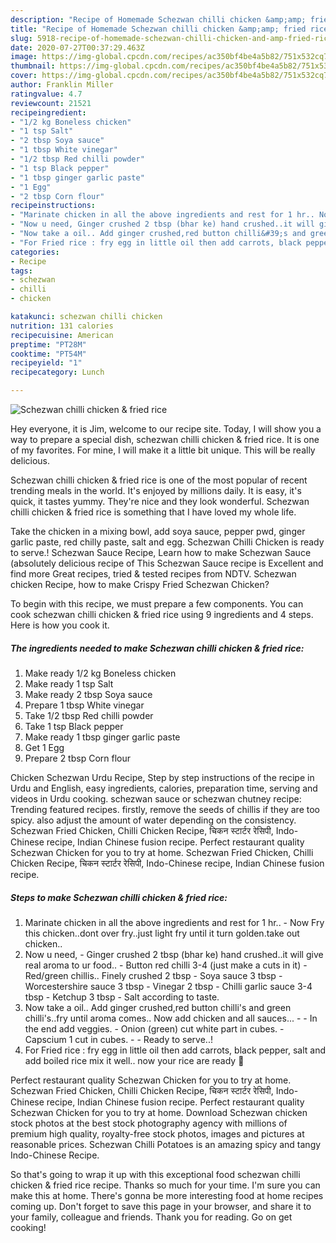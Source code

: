 ```yaml
---
description: "Recipe of Homemade Schezwan chilli chicken &amp;amp; fried rice"
title: "Recipe of Homemade Schezwan chilli chicken &amp;amp; fried rice"
slug: 5918-recipe-of-homemade-schezwan-chilli-chicken-and-amp-fried-rice
date: 2020-07-27T00:37:29.463Z
image: https://img-global.cpcdn.com/recipes/ac350bf4be4a5b82/751x532cq70/schezwan-chilli-chicken-fried-rice-recipe-main-photo.jpg
thumbnail: https://img-global.cpcdn.com/recipes/ac350bf4be4a5b82/751x532cq70/schezwan-chilli-chicken-fried-rice-recipe-main-photo.jpg
cover: https://img-global.cpcdn.com/recipes/ac350bf4be4a5b82/751x532cq70/schezwan-chilli-chicken-fried-rice-recipe-main-photo.jpg
author: Franklin Miller
ratingvalue: 4.7
reviewcount: 21521
recipeingredient:
- "1/2 kg Boneless chicken"
- "1 tsp Salt"
- "2 tbsp Soya sauce"
- "1 tbsp White vinegar"
- "1/2 tbsp Red chilli powder"
- "1 tsp Black pepper"
- "1 tbsp ginger garlic paste"
- "1 Egg"
- "2 tbsp Corn flour"
recipeinstructions:
- "Marinate chicken in all the above ingredients and rest for 1 hr.. Now Fry this chicken..dont over fry..just light fry until it turn golden.take out chicken.."
- "Now u need, Ginger crushed 2 tbsp (bhar ke) hand crushed..it will give real aroma to ur food.. Button red chilli 3-4 (just make a cuts in it) Red/green chillis.. Finely crushed 2 tbsp Soya sauce 3 tbsp Worcestershire sauce 3 tbsp Vinegar 2 tbsp Chilli garlic sauce 3-4 tbsp Ketchup 3 tbsp Salt according to taste."
- "Now take a oil.. Add ginger crushed,red button chilli&#39;s and green chilli&#39;s..fry until aroma comes.. Now add chicken and all sauces...  In the end add veggies. Onion (green) cut white part in cubes. Capscium 1 cut in cubes.  Ready to serve..!"
- "For Fried rice : fry egg in little oil then add carrots, black pepper, salt and add boiled rice mix it well.. now your rice are ready 💟"
categories:
- Recipe
tags:
- schezwan
- chilli
- chicken

katakunci: schezwan chilli chicken 
nutrition: 131 calories
recipecuisine: American
preptime: "PT28M"
cooktime: "PT54M"
recipeyield: "1"
recipecategory: Lunch

---
```



![Schezwan chilli chicken &amp; fried rice](https://img-global.cpcdn.com/recipes/ac350bf4be4a5b82/751x532cq70/schezwan-chilli-chicken-fried-rice-recipe-main-photo.jpg)

Hey everyone, it is Jim, welcome to our recipe site. Today, I will show you a way to prepare a special dish, schezwan chilli chicken &amp; fried rice. It is one of my favorites. For mine, I will make it a little bit unique. This will be really delicious.

Schezwan chilli chicken &amp; fried rice is one of the most popular of recent trending meals in the world. It's enjoyed by millions daily. It is easy, it's quick, it tastes yummy. They're nice and they look wonderful. Schezwan chilli chicken &amp; fried rice is something that I have loved my whole life.

Take the chicken in a mixing bowl, add soya sauce, pepper pwd, ginger garlic paste, red chilly paste, salt and egg. Schezwan Chilli Chicken is ready to serve.! Schezwan Sauce Recipe, Learn how to make Schezwan Sauce (absolutely delicious recipe of This Schezwan Sauce recipe is Excellent and find more Great recipes, tried &amp; tested recipes from NDTV. Schezwan chicken Recipe, how to make Crispy Fried Schezwan Chicken?


To begin with this recipe, we must prepare a few components. You can cook schezwan chilli chicken &amp; fried rice using 9 ingredients and 4 steps. Here is how you cook it.

<!--inarticleads1-->

##### The ingredients needed to make Schezwan chilli chicken &amp; fried rice:

1. Make ready 1/2 kg Boneless chicken
1. Make ready 1 tsp Salt
1. Make ready 2 tbsp Soya sauce
1. Prepare 1 tbsp White vinegar
1. Take 1/2 tbsp Red chilli powder
1. Take 1 tsp Black pepper
1. Make ready 1 tbsp ginger garlic paste
1. Get 1 Egg
1. Prepare 2 tbsp Corn flour


Chicken Schezwan Urdu Recipe, Step by step instructions of the recipe in Urdu and English, easy ingredients, calories, preparation time, serving and videos in Urdu cooking. schezwan sauce or schezwan chutney recipe: Trending featured recipes. firstly, remove the seeds of chillis if they are too spicy. also adjust the amount of water depending on the consistency. Schezwan Fried Chicken, Chilli Chicken Recipe, चिकन स्टार्टर रेसिपी, Indo-Chinese recipe, Indian Chinese fusion recipe. Perfect restaurant quality Schezwan Chicken for you to try at home. Schezwan Fried Chicken, Chilli Chicken Recipe, चिकन स्टार्टर रेसिपी, Indo-Chinese recipe, Indian Chinese fusion recipe. 

<!--inarticleads2-->

##### Steps to make Schezwan chilli chicken &amp; fried rice:

1. Marinate chicken in all the above ingredients and rest for 1 hr.. - Now Fry this chicken..dont over fry..just light fry until it turn golden.take out chicken..
1. Now u need, - Ginger crushed 2 tbsp (bhar ke) hand crushed..it will give real aroma to ur food.. - Button red chilli 3-4 (just make a cuts in it) - Red/green chillis.. Finely crushed 2 tbsp - Soya sauce 3 tbsp - Worcestershire sauce 3 tbsp - Vinegar 2 tbsp - Chilli garlic sauce 3-4 tbsp - Ketchup 3 tbsp - Salt according to taste.
1. Now take a oil.. Add ginger crushed,red button chilli&#39;s and green chilli&#39;s..fry until aroma comes.. Now add chicken and all sauces... -  - In the end add veggies. - Onion (green) cut white part in cubes. - Capscium 1 cut in cubes. -  - Ready to serve..!
1. For Fried rice : fry egg in little oil then add carrots, black pepper, salt and add boiled rice mix it well.. now your rice are ready 💟


Perfect restaurant quality Schezwan Chicken for you to try at home. Schezwan Fried Chicken, Chilli Chicken Recipe, चिकन स्टार्टर रेसिपी, Indo-Chinese recipe, Indian Chinese fusion recipe. Perfect restaurant quality Schezwan Chicken for you to try at home. Download Schezwan chicken stock photos at the best stock photography agency with millions of premium high quality, royalty-free stock photos, images and pictures at reasonable prices. Schezwan Chilli Potatoes is an amazing spicy and tangy Indo-Chinese Recipe. 

So that's going to wrap it up with this exceptional food schezwan chilli chicken &amp; fried rice recipe. Thanks so much for your time. I'm sure you can make this at home. There's gonna be more interesting food at home recipes coming up. Don't forget to save this page in your browser, and share it to your family, colleague and friends. Thank you for reading. Go on get cooking!

